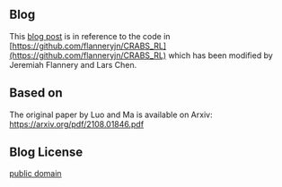 ## Blog

This [blog post](https://lars-chen.github.io/rl-blog/learning-barrier-certificates/) is in reference to the code in [https://github.com/flanneryjn/CRABS_RL](https://github.com/flanneryjn/CRABS_RL) which has been modified by Jeremiah Flannery and Lars Chen.

## Based on

The original paper by Luo and Ma is available on Arxiv: https://arxiv.org/pdf/2108.01846.pdf

## Blog License

[public domain](http://unlicense.org/)


